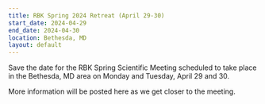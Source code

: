 ```yaml
---
title: RBK Spring 2024 Retreat (April 29-30)
start_date: 2024-04-29
end_date: 2024-04-30
location: Bethesda, MD
layout: default
---
```


Save the date for the RBK Spring Scientific Meeting scheduled to take place in the Bethesda, MD area on Monday and Tuesday, April 29 and 30.

More information will be posted here as we get closer to the meeting.
